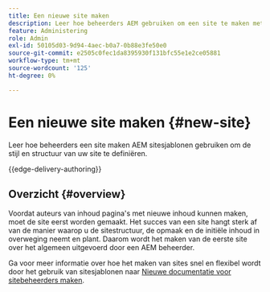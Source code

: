 ```yaml
---
title: Een nieuwe site maken
description: Leer hoe beheerders AEM gebruiken om een site te maken met behulp van sitesjablonen om de stijl en structuur van uw site te definiëren.
feature: Administering
role: Admin
exl-id: 50105d03-9d94-4aec-b0a7-0b88e3fe50e0
source-git-commit: e2505c0fec1da8395930f131bfc55e1e2ce05881
workflow-type: tm+mt
source-wordcount: '125'
ht-degree: 0%

---
```



# Een nieuwe site maken {#new-site}

Leer hoe beheerders een site maken AEM sitesjablonen gebruiken om de stijl en structuur van uw site te definiëren.

{{edge-delivery-authoring}}

## Overzicht {#overview}

Voordat auteurs van inhoud pagina&#39;s met nieuwe inhoud kunnen maken, moet de site eerst worden gemaakt. Het succes van een site hangt sterk af van de manier waarop u de sitestructuur, de opmaak en de initiële inhoud in overweging neemt en plant. Daarom wordt het maken van de eerste site over het algemeen uitgevoerd door een AEM beheerder.

Ga voor meer informatie over hoe het maken van sites snel en flexibel wordt door het gebruik van sitesjablonen naar [Nieuwe documentatie voor sitebeheerders maken](/help/sites-cloud/administering/site-creation/create-site.md).
